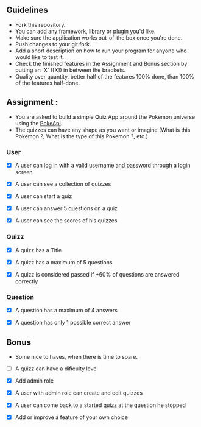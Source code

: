 ## Guidelines
- Fork this repository.
- You can add any framework, library or plugin you'd like.
- Make sure the application works out-of-the box once you're done.
- Push changes to your git fork.
- Add a short description on how to run your program for anyone who would like to test it.
- Check the finished features in the Assignment and Bonus section by putting an 'X' ([X]) in between the brackets.
- Quality over quantity, better half of the features 100% done, than 100% of the features half-done.

## Assignment :
  - You are asked to build a simple Quiz App around the Pokemon universe using the [PokeApi](https://pokeapi.co/).
  - The quizzes can have any shape as you want or imagine (What is this Pokemon ?, What is the type of this Pokemon ?, etc.)

### User
- [X] A user can log in with a valid username and password through a login screen

- [x] A user can see a collection of quizzes

- [x] A user can start a quiz

- [x] A user can answer 5 questions on a quiz

- [x] A user can see the scores of his quizzes


### Quizz
- [x] A quizz has a Title

- [x] A quizz has a maximum of 5 questions

- [x] A quizz is considered passed if +60% of questions are answered correctly

### Question
- [x] A question has a maximum of 4 answers

- [x] A question has only 1 possible correct answer


## Bonus
- Some nice to haves, when there is time to spare.

- [ ] A quizz can have a dificulty level

- [X] Add admin role

- [X] A user with admin role can create and edit quizzes

- [x] A user can come back to a started quizz at the question he stopped

- [X] Add or improve a feature of your own choice

